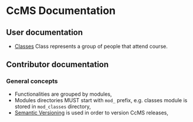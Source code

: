 # CcMS Documentation

## User documentation

* [Classes](user/classes.md) Class represents a group of people that attend course.

## Contributor documentation

### General concepts

* Functionalities are grouped by modules,
* Modules directories MUST start with `mod_` prefix, e.g. classes module
is stored in `mod_classes` directory,
* [Semantic Versioning](http://semver.org) is used in order to version CcMS releases,